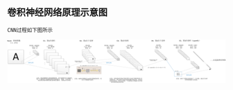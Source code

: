 ## 卷积神经网络原理示意图
    CNN过程如下图所示
![image](http://github.com/tzhjzychg/dl/raw/master/material/卷积神经网络结构图解.png)
